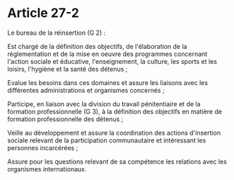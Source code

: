 # Article 27-2

Le bureau de la réinsertion (G 2) :

Est chargé de la définition des objectifs, de l'élaboration de la réglementation et de la mise en oeuvre des programmes concernant l'action sociale et éducative, l'enseignement, la culture, les sports et les loisirs, l'hygiène et la santé des détenus ;

Evalue les besoins dans ces domaines et assure les liaisons avec les différentes administrations et organismes concernés ;

Participe, en liaison avec la division du travail pénitentiaire et de la formation professionnelle (G 3), à la définition des objectifs en matière de formation professionnelle des détenus ;

Veille au développement et assure la coordination des actions d'insertion sociale relevant de la participation communautaire et intéressant les personnes incarcérées ;

Assure pour les questions relevant de sa compétence les relations avec les organismes internationaux.
